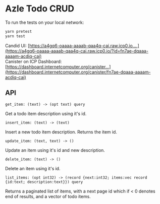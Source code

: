 # Azle Todo CRUD

To run the tests on your local network:
```sh
yarn pretest
yarn test
```

Candid UI: [https://a4gq6-oaaaa-aaaab-qaa4q-cai.raw.icp0.io....](https://a4gq6-oaaaa-aaaab-qaa4q-cai.raw.icp0.io/?id=fn7ae-dqaaa-aaaam-acdiq-cai) <br />
Canister on ICP Dashboard: [https://dashboard.internetcomputer.org/canister...](https://dashboard.internetcomputer.org/canister/fn7ae-dqaaa-aaaam-acdiq-cai)

## API

`get_item: (text) -> (opt text) query`

Get a todo item description using it's id.

`insert_item: (text) -> (text)`

Insert a new todo item description. Returns the item id.

`update_item: (text, text) -> ()`

Update an item using it's id and new description.

`delete_item: (text) -> ()`

Delete an item using it's id.

`list_items: (opt int32) -> (record {next:int32; items:vec record {id:text; description:text}}) query`

Returns a paginated list of items, with a next page id which if < 0 denotes end of results, and a vector of todo items.